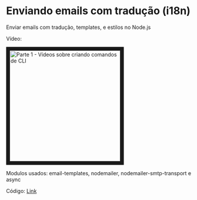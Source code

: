 # Enviando emails com tradução (i18n)

Enviar emails com tradução, templates, e estilos no Node.js

Vídeo:

<a href="https://www.youtube.com/watch?v=D6At44cVYkA" target="_blank"><img src="http://img.youtube.com/vi/D6At44cVYkA/0.jpg" 
alt="Parte 1 - Vídeos sobre criando comandos de CLI" width="300" border="10" /></a>

Modulos usados: email-templates, nodemailer, nodemailer-smtp-transport e async

Código: [Link](cods)

